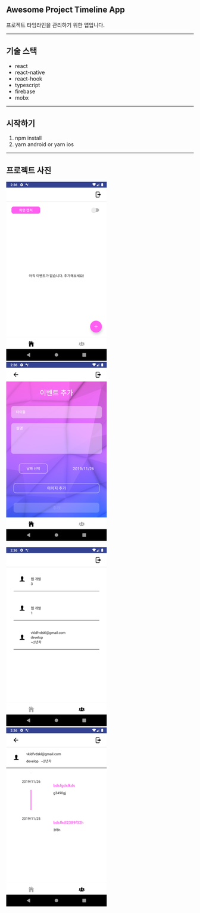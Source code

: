 ## Awesome Project Timeline App

프로젝트 타임라인을 관리하기 위한 앱입니다.

---

## 기술 스택

- react
- react-native
- react-hook
- typescript
- firebase
- mobx

---

## 시작하기

1. npm install
2. yarn android or yarn ios

---

## 프로젝트 사진

![preview_1](./assets/preview_1.png)
![preview_2](./assets/preview_2.png)

![preview_3](./assets/preview_3.png)
![preview_4](./assets/preview_4.png)
